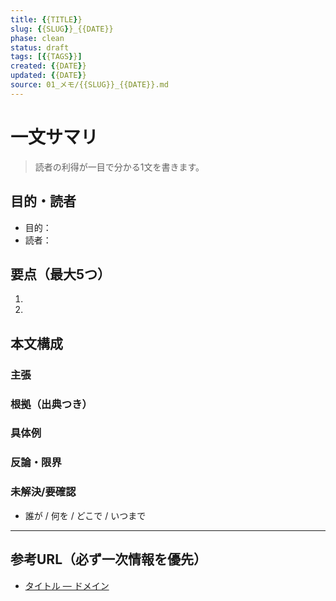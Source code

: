 ```yaml
---
title: {{TITLE}}
slug: {{SLUG}}_{{DATE}}
phase: clean
status: draft
tags: [{{TAGS}}]
created: {{DATE}}
updated: {{DATE}}
source: 01_メモ/{{SLUG}}_{{DATE}}.md
---
```


# 一文サマリ
> 読者の利得が一目で分かる1文を書きます。

## 目的・読者
- 目的：
- 読者：

## 要点（最大5つ）
1. 
2. 

## 本文構成
### 主張

### 根拠（出典つき）

### 具体例

### 反論・限界

### 未解決/要確認
- 誰が / 何を / どこで / いつまで

---
## 参考URL（必ず一次情報を優先）
- [タイトル — ドメイン](URL)
